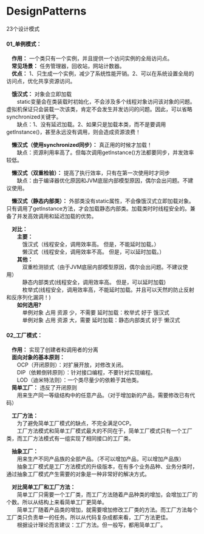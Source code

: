 # DesignPatterns
23个设计模式

#### 01_单例模式：  
&emsp;**作用：** 一个类只有一个实例，并且提供一个访问实例的全局访问点。  
&emsp;**常见场景：** 任务管理器，回收站，网站计数器。  
&emsp;**优点：** 1、只生成一个实例，减少了系统性能开销。2、可以在系统设置全局的访问点，优化共享资源访问。  
  
&emsp;**饿汉式：** 对象会立即加载   
&emsp;&emsp;static变量会在类装载时初始化，不会涉及多个线程对象访问该对象的问题。虚拟机保证只会装载一次该类，肯定不会发生并发访问的问题。因此，可以省略synchronized关键字。  
&emsp;&emsp;缺点：1、没有延迟加载。2、如果只是加载本类，而不是要调用getInstance()，甚至永远没有调用，则会造成资源浪费！  
    
&emsp;**懒汉式（使用synchronized同步）：** 真正用的时候才加载！  
&emsp;&emsp;缺点：资源利用率高了。但每次调用getInstance()方法都要同步，并发效率较低。  
    
&emsp;**懒汉式（双重检验）：** 提高了执行效率，只有在第一次使用时才同步  
&emsp;&emsp;缺点：由于编译器优化原因和JVM底层内部模型原因，偶尔会出问题。不建议使用。  
    
&emsp;**懒汉式（静态内部类）：** 外部类没有static属性，不会像饿汉式立即加载对象。只有调用了getInstance方法，才会加载静态内部类。加载类时时线程安全的。兼备了并发高效调用和延迟加载的优势。  
  
&emsp;**对比：**  
&emsp;&emsp;**主要：**  
&emsp;&emsp;&emsp;饿汉式（线程安全，调用效率高。 但是，不能延时加载。）  
&emsp;&emsp;&emsp;懒汉式（线程安全，调用效率不高。 但是，可以延时加载。）  
&emsp;&emsp;**其他：**  
&emsp;&emsp;&emsp;双重检测锁式（由于JVM底层内部模型原因，偶尔会出问题。不建议使用）  
&emsp;&emsp;&emsp;静态内部类式(线程安全，调用效率高。 但是，可以延时加载)  
&emsp;&emsp;&emsp;枚举式(线程安全，调用效率高，不能延时加载。并且可以天然的防止反射和反序列化漏洞！)  
&emsp;&emsp;**如何选用?**  
&emsp;&emsp;&emsp;单例对象 占用 资源 少，不需要 延时加载：枚举式 好于 饿汉式  
&emsp;&emsp;&emsp;单例对象 占用 资源 大，需要 延时加载：静态内部类式 好于 懒汉式  

#### 02_工厂模式：    
&emsp;**作用：** 实现了创建者和调用者的分离  
&emsp;**面向对象的基本原则：**  
&emsp;&emsp;OCP（开闭原则）：对扩展开放，对修改关闭。  
&emsp;&emsp;DIP（依赖倒转原则）：针对接口编程，不要针对实现编程。  
&emsp;&emsp;LOD（迪米特法则）：一个类尽量少的依赖于其他类。  
&emsp;**简单工厂：** 违反了开闭原则    
&emsp;&emsp;用来生产同一等级结构中的任意产品。（对于增加新的产品，需要修改已有代码）  

&emsp;**工厂方法：**  
&emsp;&emsp;为了避免简单工厂模式的缺点，不完全满足OCP。  
&emsp;&emsp;工厂方法模式和简单工厂模式最大的不同在于，简单工厂模式只有一个工厂类，而工厂方法模式有一组实现了相同接口的工厂类。  

&emsp;**抽象工厂：**  
&emsp;&emsp;用来生产不同产品族的全部产品。（不可以增加产品，可以增加产品族）  
&emsp;&emsp;抽象工厂模式是工厂方法模式的升级版本，在有多个业务品种、业务分类时，通过抽象工厂模式产生需要的对象是一种非常好的解决方式。  

&emsp;**对比简单工厂和工厂方法：**  
&emsp;&emsp;简单工厂只需要一个工厂类，而工厂方法随着产品种类的增加，会增加工厂的个数。所以从结构上来看简单工厂更简单。  
&emsp;&emsp;简单工厂随着产品类的增加，就需要增加修改工厂类的方法。而工厂方法每个工厂类只负责单一的任务。所以从代码复杂成都来看，工厂方法更佳。  
&emsp;&emsp;根据设计理论而言建议：工厂方法。但一般写，都用简单工厂。  

